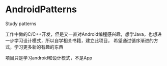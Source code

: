 # AndroidPatterns
Study patterns

工作中做的C/C++开发，但是又一直对Android编程感兴趣，想学Java，也想进一步学习设计模式，所以自学相关书籍，建立此项目，
希望通过循序渐进的方式，学习更多新的有趣的东西


项目只是学习android和设计模式，不是App
